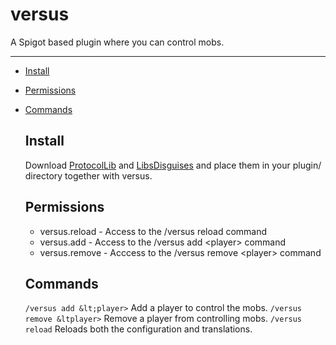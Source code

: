 # versus
A Spigot based plugin where you can control mobs.

---

- [Install](#install)
- [Permissions](#permissions)
- [Commands](#commands)
  
  ## Install
  Download [ProtocolLib](https://www.spigotmc.org/resources/protocollib.1997/) and [LibsDisguises](https://www.spigotmc.org/resources/libs-disguises-free.81/) and place them in your plugin/ directory together with versus.
  
  ## Permissions
  - versus.reload - Access to the /versus reload command
  - versus.add - Access to the /versus add &lt;player> command
  - versus.remove - Acccess to the /versus remove &lt;player> command
  
  ## Commands
  `/versus add &lt;player>` Add a player to control the mobs.
  `/versus remove &ltplayer>` Remove a player from controlling mobs.
  `/versus reload` Reloads both the configuration and translations.
